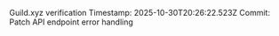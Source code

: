 Guild.xyz verification
Timestamp: 2025-10-30T20:26:22.523Z
Commit: Patch API endpoint error handling